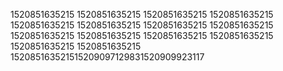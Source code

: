 1520851635215
1520851635215
1520851635215
1520851635215
1520851635215
1520851635215
1520851635215
1520851635215
1520851635215
1520851635215
1520851635215
1520851635215
1520851635215
1520851635215
152085163521515209097129831520909923117